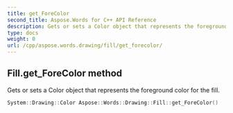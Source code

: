 ```yaml
---
title: get_ForeColor
second_title: Aspose.Words for C++ API Reference
description: Gets or sets a Color object that represents the foreground color for the fill. 
type: docs
weight: 0
url: /cpp/aspose.words.drawing/fill/get_forecolor/
---
```

## Fill.get_ForeColor method


Gets or sets a Color object that represents the foreground color for the fill.

```cpp
System::Drawing::Color Aspose::Words::Drawing::Fill::get_ForeColor()
```

